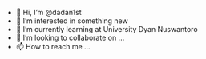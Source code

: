 - 👋 Hi, I’m @dadan1st
- 👀 I’m interested in something new
- 🌱 I’m currently learning at University Dyan Nuswantoro
- 💞️ I’m looking to collaborate on ...
- 📫 How to reach me ...

<!---
dadan1st/dadan1st is a ✨ special ✨ repository because its `README.md` (this file) appears on your GitHub profile.
You can click the Preview link to take a look at your changes.
--->

